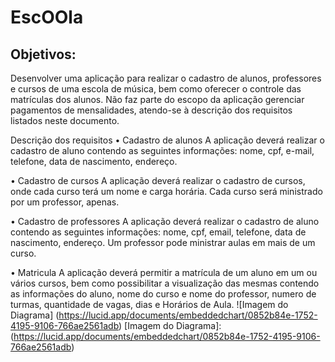 # EscOOla
## Objetivos:
Desenvolver uma aplicação para realizar o cadastro de alunos, professores e cursos de uma escola de música, bem como oferecer o controle das matrículas dos alunos. Não faz parte do escopo da aplicação gerenciar pagamentos de mensalidades, atendo-se à descrição dos requisitos listados neste documento.

Descrição dos requisitos
•	Cadastro de alunos
	A aplicação deverá realizar o cadastro de aluno contendo as seguintes informações: nome, cpf, e-mail, telefone, data de nascimento, endereço.
	
•	Cadastro de cursos
	A aplicação deverá realizar o cadastro de cursos, onde cada curso terá um nome e carga horária. Cada curso será ministrado por um professor, apenas.

•	Cadastro de professores 
	A aplicação deverá realizar o cadastro de aluno contendo as seguintes informações: nome, cpf, email, telefone, data de nascimento, endereço. Um professor pode 	ministrar aulas em mais de um curso.

•	Matricula 
	A aplicação deverá permitir a matrícula de um aluno em um ou vários cursos, bem como possibilitar a visualização das mesmas contendo as informações do aluno, nome do curso e nome do professor, numero de turmas, quantidade de vagas, dias e Horários de Aula.
	 ![Imagem do Diagrama] (https://lucid.app/documents/embeddedchart/0852b84e-1752-4195-9106-766ae2561adb)
	 [Imagem do Diagrama]: (https://lucid.app/documents/embeddedchart/0852b84e-1752-4195-9106-766ae2561adb)
